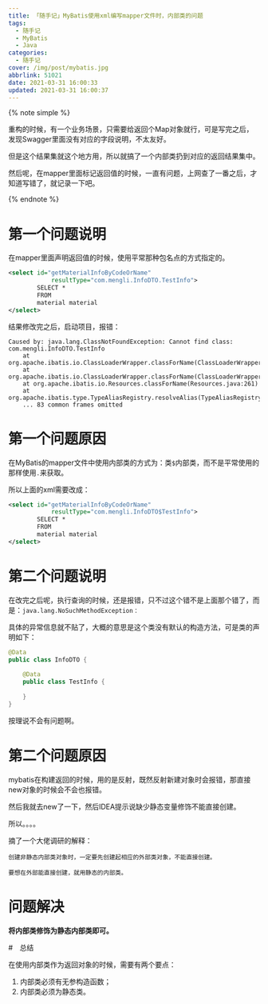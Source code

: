 ```yaml
---
title: 「随手记」MyBatis使用xml编写mapper文件时，内部类的问题
tags:
  - 随手记
  - MyBatis
  - Java
categories:
  - 随手记
cover: /img/post/mybatis.jpg
abbrlink: 51021
date: 2021-03-31 16:00:33
updated: 2021-03-31 16:00:37
---
```


{% note simple %}

重构的时候，有一个业务场景，只需要给返回个Map对象就行，可是写完之后，发现Swagger里面没有对应的字段说明，不太友好。

但是这个结果集就这个地方用，所以就搞了一个内部类扔到对应的返回结果集中。

然后呢，在mapper里面标记返回值的时候，一直有问题，上网查了一番之后，才知道写错了，就记录一下吧。

{% endnote %}

# 第一个问题说明

在mapper里面声明返回值的时候，使用平常那种包名点的方式指定的。

```xml
<select id="getMaterialInfoByCodeOrName"
            resultType="com.mengli.InfoDTO.TestInfo">
        SELECT * 
        FROM
        material material
</select>
```

结果修改完之后，启动项目，报错：

```properties
Caused by: java.lang.ClassNotFoundException: Cannot find class: com.mengli.InfoDTO.TestInfo
	at org.apache.ibatis.io.ClassLoaderWrapper.classForName(ClassLoaderWrapper.java:200)
	at org.apache.ibatis.io.ClassLoaderWrapper.classForName(ClassLoaderWrapper.java:89)
	at org.apache.ibatis.io.Resources.classForName(Resources.java:261)
	at org.apache.ibatis.type.TypeAliasRegistry.resolveAlias(TypeAliasRegistry.java:116)
	... 83 common frames omitted
```

# 第一个问题原因

在MyBatis的mapper文件中使用内部类的方式为：类`$`内部类，而不是平常使用的那样使用`.`来获取。

所以上面的xml需要改成：

```xml
<select id="getMaterialInfoByCodeOrName"
            resultType="com.mengli.InfoDTO$TestInfo">
        SELECT * 
        FROM
        material material
</select>
```

# 第二个问题说明

在改完之后呢，执行查询的时候，还是报错，只不过这个错不是上面那个错了，而是：`java.lang.NoSuchMethodException：`

具体的异常信息就不贴了，大概的意思是这个类没有默认的构造方法，可是类的声明如下：

```java
@Data
public class InfoDTO {
    
    @Data
    public class TestInfo {
        
    }
}
```

按理说不会有问题啊。

# 第二个问题原因

mybatis在构建返回的时候，用的是反射，既然反射新建对象时会报错，那直接new对象的时候会不会也报错。

然后我就去new了一下，然后IDEA提示说缺少静态变量修饰不能直接创建。

所以。。。。

摘了一个大佬调研的解释：

```properties
创建非静态内部类对象时，一定要先创建起相应的外部类对象，不能直接创建。

要想在外部能直接创建，就用静态的内部类。
```

# 问题解决

**将内部类修饰为静态内部类即可。**

#　总结

在使用内部类作为返回对象的时候，需要有两个要点：

1. 内部类必须有无参构造函数；
2. 内部类必须为静态类。
